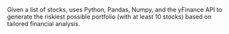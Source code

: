 Given a list of stocks, uses Python, Pandas, Numpy, and the yFinance API to generate the riskiest possible portfolio (with at least 10 stocks) based on tailored financial analysis.
